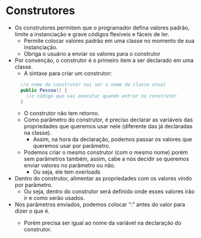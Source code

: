 

# Construtores
* Os construtores permitem que o programador defina valores padrão, limite a instanciação e grave códigos flexíveis e fáceis de ler.
  * Permite colocar valores padrão em uma classe no momento de sua instanciação.
  * Obriga o usuário a enviar os valores para o construtor
* Por convenção, o construtor é o primeiro item a ser declarado em uma classe.
  * A sintaxe para criar um construtor: 
  ```C#
    //o nome do construtor vai ser o nome da classe atual
    public Pessoa() {
      //o código que vai executar quando entrar no construtor
    }
  ```
  * O construtor não tem retorno.
  * Como parâmetro do construtor, é preciso declarar as variáveis das propriedades que queremos usar nele (diferente das já declaradas na classe).
    * Assim, na hora da declaração, podemos passar os valores que queremos usar por parâmetro.
  * Podemos criar o mesmo construtor (com o mesmo nome) porém sem parâmetros também, assim, cabe a nós decidir se queremos enviar valores no parâmetro ou não.
    * Ou seja, ele tem overloads
* Dentro do construtor, alimentar as propriedades com os valores vindo por parâmetro.
  * Ou seja, dentro do construtor será definido onde esses valores irão ir e como serão usados.
* Nos parâmetros enviados, podemos colocar “<nome>:” antes do valor para dizer o que é.
  * Porém precisa ser igual ao nome da variável na declaração do construtor.
